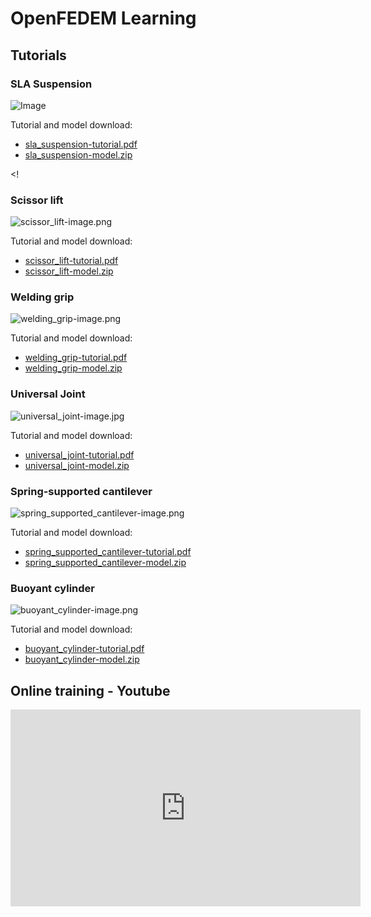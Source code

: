 # OpenFEDEM Learning

## Tutorials

### SLA Suspension

![Image](linked_files/sla_suspension-image_1.png)

Tutorial and model download:

* [sla_suspension-tutorial.pdf](linked_files/sla_suspension-tutorial.pdf)
* [sla_suspension-model.zip](linked_files/sla_suspension-model.zip)

<!
### Scissor lift

![scissor_lift-image.png](linked_files%2Fscissor_lift-image.png)

Tutorial and model download:

* [scissor_lift-tutorial.pdf](linked_files%2Fscissor_lift-tutorial.pdf)
* [scissor_lift-model.zip](linked_files%2Fscissor_lift-model.zip)

### Welding grip

![welding_grip-image.png](linked_files%2Fwelding_grip-image.png)

Tutorial and model download:

* [welding_grip-tutorial.pdf](linked_files%2Fwelding_grip-tutorial.pdf)
* [welding_grip-model.zip](linked_files%2Fwelding_grip-model.zip)




### Universal Joint

![universal_joint-image.jpg](linked_files%2Funiversal_joint-image.jpg)

Tutorial and model download:

* [universal_joint-tutorial.pdf](linked_files%2Funiversal_joint-tutorial.pdf)
* [universal_joint-model.zip](linked_files%2Funiversal_joint-model.zip)


### Spring-supported cantilever

![spring_supported_cantilever-image.png](linked_files%2Fspring_supported_cantilever-image.png)

Tutorial and model download:

* [spring_supported_cantilever-tutorial.pdf](linked_files%2Fspring_supported_cantilever-tutorial.pdf)
* [spring_supported_cantilever-model.zip](linked_files%2Fspring_supported_cantilever-model.zip)


### Buoyant cylinder

![buoyant_cylinder-image.png](linked_files%2Fbuoyant_cylinder-image.png)

Tutorial and model download:

* [buoyant_cylinder-tutorial.pdf](linked_files%2Fbuoyant_cylinder-tutorial.pdf)
* [buoyant_cylinder-model.zip](linked_files%2Fbuoyant_cylinder-model.zip)
>

## Online training - Youtube

<iframe width="560" height="315" src="https://www.youtube.com/embed/mQINwJbqjOM?si=8V6D8SY1u8QhylSg" title="YouTube video player" frameborder="0" allow="accelerometer; autoplay; clipboard-write; encrypted-media; gyroscope; picture-in-picture; web-share" allowfullscreen></iframe>
